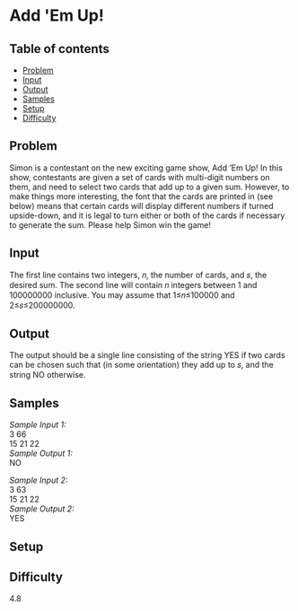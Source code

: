 # Add 'Em Up!

## Table of contents

- [Problem](#problem)
- [Input](#input)
- [Output](#output)
- [Samples](#samples)
- [Setup](#setup)
- [Difficulty](#difficulty)

## Problem
Simon is a contestant on the new exciting game show, Add ’Em Up! In this show, contestants are given a set of cards with multi-digit numbers on them, and need to select two cards that add up to a given sum. However, to make things more interesting, the font that the cards are printed in (see below) means that certain cards will display different numbers if turned upside-down, and it is legal to turn either or both of the cards if necessary to generate the sum. Please help Simon win the game!

## Input
The first line contains two integers, 𝑛, the number of cards, and 𝑠, the desired sum. The second line will contain 𝑛 integers between 1 and 100000000 inclusive. You may assume that 1≤𝑛≤100000 and 2≤𝑠≤200000000.

## Output
The output should be a single line consisting of the string YES if two cards can be chosen such that (in some orientation) they add up to 𝑠, and the string NO otherwise.

## Samples
_Sample Input 1:_ </br>
3 66 </br>
15 21 22 </br>
_Sample Output 1:_ </br>
NO </br>

_Sample Input 2:_ </br>
3 63 </br>
15 21 22 </br>
_Sample Output 2:_ </br>
YES </br>

## Setup

## Difficulty
4.8
